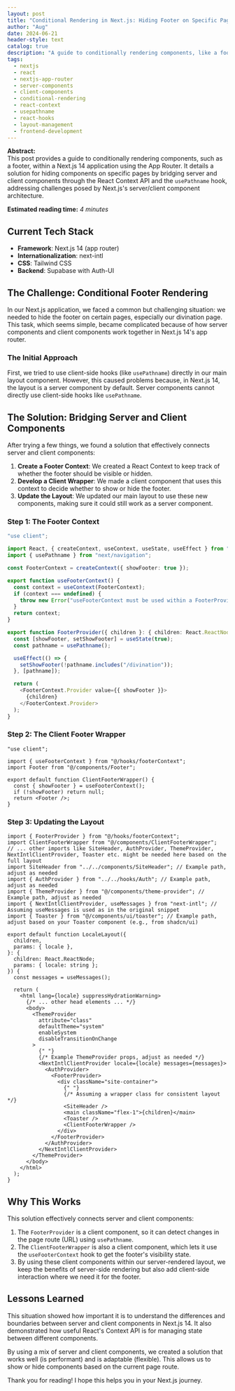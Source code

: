 ```yaml
---
layout: post
title: "Conditional Rendering in Next.js: Hiding Footer on Specific Pages"
author: "Aug"
date: 2024-06-21
header-style: text
catalog: true
description: "A guide to conditionally rendering components, like a footer, in a Next.js 14 (App Router) application by bridging server and client components using React Context API and usePathname."
tags:
  - nextjs
  - react
  - nextjs-app-router
  - server-components
  - client-components
  - conditional-rendering
  - react-context
  - usepathname
  - react-hooks
  - layout-management
  - frontend-development
---
```


**Abstract:**  
This post provides a guide to conditionally rendering components, such as a footer, within a Next.js 14 application using the App Router. It details a solution for hiding components on specific pages by bridging server and client components through the React Context API and the `usePathname` hook, addressing challenges posed by Next.js's server/client component architecture.

**Estimated reading time:** _4 minutes_

## Current Tech Stack

- **Framework**: Next.js 14 (app router)
- **Internationalization**: next-intl
- **CSS**: Tailwind CSS
- **Backend**: Supabase with Auth-UI

## The Challenge: Conditional Footer Rendering

In our Next.js application, we faced a common but challenging situation: we needed to hide the footer on certain pages, especially our divination page. This task, which seems simple, became complicated because of how server components and client components work together in Next.js 14's app router.

### The Initial Approach

First, we tried to use client-side hooks (like `usePathname`) directly in our main layout component. However, this caused problems because, in Next.js 14, the layout is a server component by default. Server components cannot directly use client-side hooks like `usePathname`.

## The Solution: Bridging Server and Client Components

After trying a few things, we found a solution that effectively connects server and client components:

1. **Create a Footer Context**: We created a React Context to keep track of whether the footer should be visible or hidden.
2. **Develop a Client Wrapper**: We made a client component that uses this context to decide whether to show or hide the footer.
3. **Update the Layout**: We updated our main layout to use these new components, making sure it could still work as a server component.

### Step 1: The Footer Context

```typescript
"use client";

import React, { createContext, useContext, useState, useEffect } from "react";
import { usePathname } from "next/navigation";

const FooterContext = createContext({ showFooter: true });

export function useFooterContext() {
  const context = useContext(FooterContext);
  if (context === undefined) {
    throw new Error("useFooterContext must be used within a FooterProvider");
  }
  return context;
}

export function FooterProvider({ children }: { children: React.ReactNode }) {
  const [showFooter, setShowFooter] = useState(true);
  const pathname = usePathname();

  useEffect(() => {
    setShowFooter(!pathname.includes("/divination"));
  }, [pathname]);

  return (
    <FooterContext.Provider value={{ showFooter }}>
      {children}
    </FooterContext.Provider>
  );
}
```

### Step 2: The Client Footer Wrapper

```tsx
"use client";

import { useFooterContext } from "@/hooks/footerContext";
import Footer from "@/components/Footer";

export default function ClientFooterWrapper() {
  const { showFooter } = useFooterContext();
  if (!showFooter) return null;
  return <Footer />;
}
```

### Step 3: Updating the Layout

```tsx
import { FooterProvider } from "@/hooks/footerContext";
import ClientFooterWrapper from "@/components/ClientFooterWrapper";
// ... other imports like SiteHeader, AuthProvider, ThemeProvider, NextIntlClientProvider, Toaster etc. might be needed here based on the full layout
import SiteHeader from "../../components/SiteHeader"; // Example path, adjust as needed
import { AuthProvider } from "../../hooks/Auth"; // Example path, adjust as needed
import { ThemeProvider } from "@/components/theme-provider"; // Example path, adjust as needed
import { NextIntlClientProvider, useMessages } from "next-intl"; // Assuming useMessages is used as in the original snippet
import { Toaster } from "@/components/ui/toaster"; // Example path, adjust based on your Toaster component (e.g., from shadcn/ui)

export default function LocaleLayout({
  children,
  params: { locale },
}: {
  children: React.ReactNode;
  params: { locale: string };
}) {
  const messages = useMessages();

  return (
    <html lang={locale} suppressHydrationWarning>
      {/* ... other head elements ... */}
      <body>
        <ThemeProvider
          attribute="class"
          defaultTheme="system"
          enableSystem
          disableTransitionOnChange
        >
          {" "}
          {/* Example ThemeProvider props, adjust as needed */}
          <NextIntlClientProvider locale={locale} messages={messages}>
            <AuthProvider>
              <FooterProvider>
                <div className="site-container">
                  {" "}
                  {/* Assuming a wrapper class for consistent layout */}
                  <SiteHeader />
                  <main className="flex-1">{children}</main>
                  <Toaster />
                  <ClientFooterWrapper />
                </div>
              </FooterProvider>
            </AuthProvider>
          </NextIntlClientProvider>
        </ThemeProvider>
      </body>
    </html>
  );
}
```

## Why This Works

This solution effectively connects server and client components:

1. The `FooterProvider` is a client component, so it can detect changes in the page route (URL) using `usePathname`.
2. The `ClientFooterWrapper` is also a client component, which lets it use the `useFooterContext` hook to get the footer's visibility state.
3. By using these client components within our server-rendered layout, we keep the benefits of server-side rendering but also add client-side interaction where we need it for the footer.

## Lessons Learned

This situation showed how important it is to understand the differences and boundaries between server and client components in Next.js 14. It also demonstrated how useful React's Context API is for managing state between different components.

By using a mix of server and client components, we created a solution that works well (is performant) and is adaptable (flexible). This allows us to show or hide components based on the current page route.

Thank you for reading! I hope this helps you in your Next.js journey.
